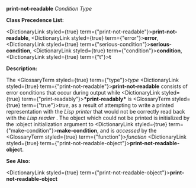 **print-not-readable** *Condition Type* 



**Class Precedence List:** 



<DictionaryLink styled={true} term={"print-not-readable"}><b>print-not-readable</b></DictionaryLink>, <DictionaryLink styled={true} term={"error"}><b>error</b></DictionaryLink>, <DictionaryLink styled={true} term={"serious-condition"}><b>serious-condition</b></DictionaryLink>, <DictionaryLink styled={true} term={"condition"}><b>condition</b></DictionaryLink>, <DictionaryLink styled={true} term={"t"}><b>t</b></DictionaryLink> 



**Description:** 



The <GlossaryTerm styled={true} term={"type"}><i>type</i></GlossaryTerm> <DictionaryLink styled={true} term={"print-not-readable"}><b>print-not-readable</b></DictionaryLink> consists of error conditions that occur during output while <DictionaryLink styled={true} term={"print-readably"}><b>\*print-readably\*</b></DictionaryLink> is <GlossaryTerm styled={true} term={"true"}><i>true</i></GlossaryTerm>, as a result of attempting to write a printed representation with the *Lisp printer* that would not be correctly read back with the *Lisp reader* . The object which could not be printed is initialized by the :object initialization argument to <DictionaryLink styled={true} term={"make-condition"}><b>make-condition</b></DictionaryLink>, and is *accessed* by the <GlossaryTerm styled={true} term={"function"}><i>function</i></GlossaryTerm> <DictionaryLink styled={true} term={"print-not-readable-object"}><b>print-not-readable-object</b></DictionaryLink>. 



**See Also:** 



<DictionaryLink styled={true} term={"print-not-readable-object"}><b>print-not-readable-object</b></DictionaryLink> 



